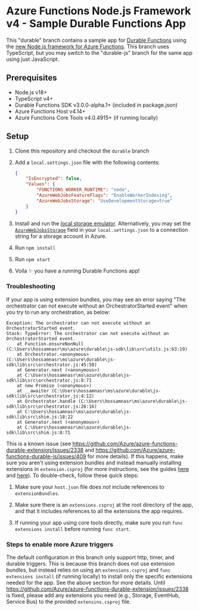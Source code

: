 # Azure Functions Node.js Framework v4 - Sample Durable Functions App

This "durable" branch contains a sample app for [Durable Functions](https://github.com/Azure/azure-functions-durable-js) using the [new Node.js framework for Azure Functions](https://aka.ms/AzFuncNodeV4). This branch uses TypeScript, but you may switch to the "durable-js" branch for the same app using just JavaScript.

## Prerequisites

-   Node.js v18+
-   TypeScript v4+
-   Durable Functions SDK v3.0.0-alpha.1+ (included in package.json)
-   Azure Functions Host v4.14+
-   Azure Functions Core Tools v4.0.4915+ (if running locally)

## Setup

1. Clone this repository and checkout the `durable` branch
1. Add a `local.settings.json` file with the following contents:

    ```json
    {
        "IsEncrypted": false,
        "Values": {
            "FUNCTIONS_WORKER_RUNTIME": "node",
            "AzureWebJobsFeatureFlags": "EnableWorkerIndexing",
            "AzureWebJobsStorage": "UseDevelopmentStorage=true"
        }
    }
    ```

1. Install and run the [local storage emulator](https://learn.microsoft.com/en-us/azure/storage/common/storage-use-azurite?tabs=visual-studio). Alternatively, you may set the [`AzureWebJobsStorage`](https://docs.microsoft.com/azure/azure-functions/functions-app-settings#azurewebjobsstorage) field in your `local.settings.json` to a connection string for a storage account in Azure.

1. Run `npm install`
1. Run `npm start`
1. Voila ✨ you have a running Durable Functions app!

### Troubleshooting

If your app is using extension bundles, you may see an error saying "The orchestrator can not execute without an OrchestratorStarted event" when you try to run any orchestration, as below:

```
Exception: The orchestrator can not execute without an OrchestratorStarted event.
Stack: TypeError: The orchestrator can not execute without an OrchestratorStarted event.
    at Function.ensureNonNull (C:\Users\hossamnasr\ms\azure\durable\js-sdk\lib\src\utils.js:63:19)
    at Orchestrator.<anonymous> (C:\Users\hossamnasr\ms\azure\durable\js-sdk\lib\src\orchestrator.js:45:58)
    at Generator.next (<anonymous>)
    at C:\Users\hossamnasr\ms\azure\durable\js-sdk\lib\src\orchestrator.js:8:71
    at new Promise (<anonymous>)
    at __awaiter (C:\Users\hossamnasr\ms\azure\durable\js-sdk\lib\src\orchestrator.js:4:12)
    at Orchestrator.handle (C:\Users\hossamnasr\ms\azure\durable\js-sdk\lib\src\orchestrator.js:26:16)
    at C:\Users\hossamnasr\ms\azure\durable\js-sdk\lib\src\shim.js:18:22
    at Generator.next (<anonymous>)
    at C:\Users\hossamnasr\ms\azure\durable\js-sdk\lib\src\shim.js:8:71
```

This is a known issue (see https://github.com/Azure/azure-functions-durable-extension/issues/2338 and https://github.com/Azure/azure-functions-durable-js/issues/409 for more details). If this happens, make sure you aren't using extension bundles and instead manually installing extensions in `extension.csproj` (for more instructions, see the guides [here](https://learn.microsoft.com/en-us/azure/azure-functions/functions-run-local?tabs=v4%2Cwindows%2Ccsharp%2Cportal%2Cbash#install-extensions) and [here](https://learn.microsoft.com/en-us/azure/azure-functions/functions-how-to-use-azure-function-app-settings?tabs=portal#manually-install-extensions)). To double-check, follow these quick steps:

1. Make sure your `host.json` file does _not_ include references to `extensionBundles`.

1. Make sure there is an `extensions.csproj` at the root directory of the app, and that it includes references to all the extensions the app requires.

1. If running your app using core tools directly, make sure you run `func extensions install` before running `func start`.

### Steps to enable more Azure triggers

The default configuration in this branch only support http, timer, and durable triggers. This is because this branch does not use extension bundles, but instead relies on using an `extensions.csproj` and `func extensions install` (if running locally) to install only the specific extensions needed for the app. See the above section for more details. Until https://github.com/Azure/azure-functions-durable-extension/issues/2338 is fixed, please add any extensions you need (e.g., Storage, EventHub, Service Bus) to the provided `extensins.csproj` file.

